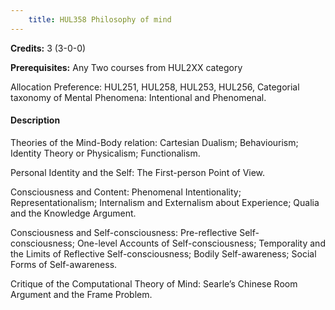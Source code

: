 ```yaml
---
    title: HUL358 Philosophy of mind
---
```

**Credits:** 3 (3-0-0)



**Prerequisites:** Any Two courses from HUL2XX category 

Allocation Preference: HUL251, HUL258, HUL253, HUL256, Categorial taxonomy of Mental Phenomena: Intentional and Phenomenal.

#### Description 
Theories of the Mind-Body relation: Cartesian Dualism; Behaviourism; Identity Theory or Physicalism; Functionalism.

Personal Identity and the Self: The First-person Point of View.

Consciousness and Content: Phenomenal Intentionality; Representationalism; Internalism and Externalism about Experience; Qualia and the Knowledge Argument.

Consciousness and Self-consciousness: Pre-reflective Self- consciousness; One-level Accounts of Self-consciousness; Temporality and the Limits of Reflective Self-consciousness; Bodily Self-awareness; Social Forms of Self-awareness.

Critique of the Computational Theory of Mind: Searle’s Chinese Room Argument and the Frame Problem.